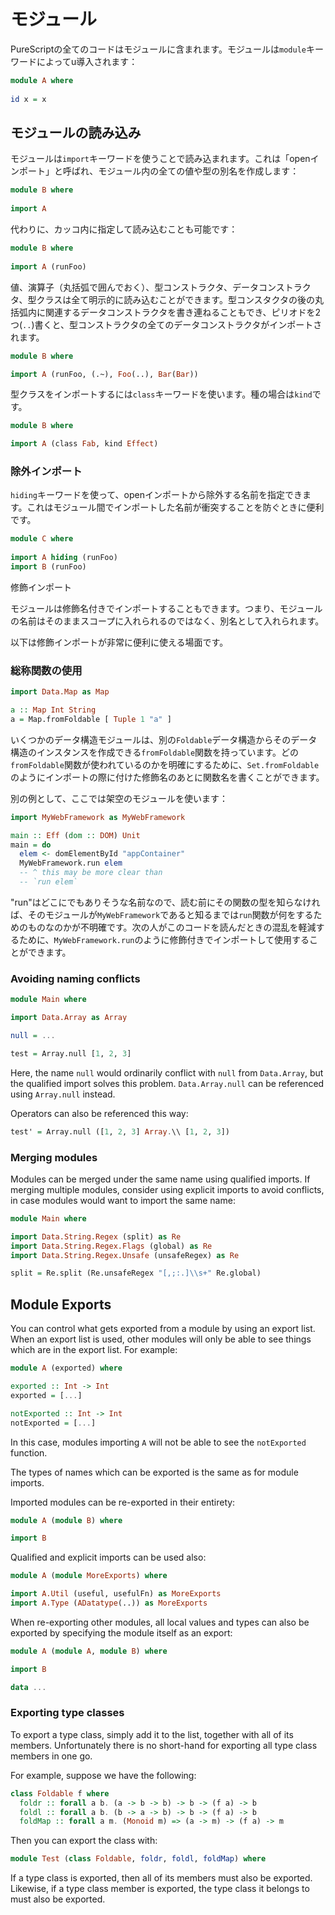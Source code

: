 <!--
# Modules
-->
# モジュール

<!--
All code in PureScript is contained in a module. Modules are introduced using the `module` keyword:
-->
PureScriptの全てのコードはモジュールに含まれます。モジュールは`module`キーワードによってu導入されます：

```purescript
module A where
  
id x = x
```

<!--
## Importing Modules
-->
## モジュールの読み込み

<!--
A module can be imported using the `import` keyword. This is called an "open import" - it will create aliases for all of the values and types in the imported module:
-->
モジュールは`import`キーワードを使うことで読み込まれます。これは「openインポート」と呼ばれ、モジュール内の全ての値や型の別名を作成します：

```purescript
module B where
  
import A
```

<!--
Alternatively, a list of names to import can be provided in parentheses:
-->
代わりに、カッコ内に指定して読み込むことも可能です：

```purescript
module B where
  
import A (runFoo)
```

<!--
Values, operators (wrapped in parentheses), type constructors, data constructors, and type classes can all be explicitly imported. A type constructor can be followed by a list of associated data constructors to import in parentheses. A double dot (`..`) can be used to import all data constructors for a given type constructor:
-->
値、演算子（丸括弧で囲んでおく）、型コンストラクタ、データコンストラクタ、型クラスは全て明示的に読み込むことができます。型コンスタクタの後の丸括弧内に関連するデータコンストラクタを書き連ねることもでき、ピリオドを2つ(`..`)書くと、型コンストラクタの全てのデータコンストラクタがインポートされます。

```purescript
module B where

import A (runFoo, (.~), Foo(..), Bar(Bar))
```

<!--
Type classes are imported using the `class` keyword, kinds with `kind`:
-->
型クラスをインポートするには`class`キーワードを使います。種の場合は`kind`です。

```purescript
module B where

import A (class Fab, kind Effect)
```

<!--
### Hiding imports
-->
### 除外インポート

<!--
It is also possible to exclude some names from an open import with the `hiding` keyword. This is useful to avoid import conflicts between modules:
-->
`hiding`キーワードを使って、openインポートから除外する名前を指定できます。これはモジュール間でインポートした名前が衝突することを防ぐときに便利です。

```purescript
module C where
  
import A hiding (runFoo)
import B (runFoo)
```

<!--
## Qualified Imports
-->
修飾インポート

<!--
Modules can also be imported qualified, which means that their names will not be brought directly into scope, but rather, aliased as a different module name.
-->
モジュールは修飾名付きでインポートすることもできます。つまり、モジュールの名前はそのままスコープに入れられるのではなく、別名として入れられます。

<!--
Following are some situations in which qualified imports are quite useful.
-->
以下は修飾インポートが非常に便利に使える場面です。

<!--
### Using generically-named functions
-->
### 総称関数の使用

``` purescript
import Data.Map as Map

a :: Map Int String
a = Map.fromFoldable [ Tuple 1 "a" ]
```

<!--
Several data structure modules have a `fromFoldable` function which can be used to create an instance of that data structure from any other `Foldable` data structure. To clarify which `fromFoldable` function is being used, we can import that module's functions under a qualified name and use it qualified, like `Set.fromFoldable`.
-->
いくつかのデータ構造モジュールは、別の`Foldable`データ構造からそのデータ構造のインスタンスを作成できる`fromFoldable`関数を持っています。どの`fromFoldable`関数が使われているのかを明確にするために、`Set.fromFoldable`のようにインポートの際に付けた修飾名のあとに関数名を書くことができます。

<!--
Another example, using a fictitious module this time:
-->
別の例として、ここでは架空のモジュールを使います：

``` purescript
import MyWebFramework as MyWebFramework

main :: Eff (dom :: DOM) Unit
main = do
  elem <- domElementById "appContainer"
  MyWebFramework.run elem
  -- ^ this may be more clear than
  -- `run elem`
```

<!--
Because "run" is a rather non-descript name, without knowing the type of a `run` function before reading it, it isn't clear what to expect the `run` function to do until we see that its module is `MyWebFramework`. To mitigate this confusion to new readers of this code, we can import and call it qualified - `MyWebFramework.run`.
-->
"run"はどこにでもありそうな名前なので、読む前にその関数の型を知らなければ、そのモジュールが`MyWebFramework`であると知るまでは`run`関数が何をするためのものなのかが不明確です。次の人がこのコードを読んだときの混乱を軽減するために、`MyWebFramework.run`のように修飾付きでインポートして使用することができます。

### Avoiding naming conflicts

```purescript
module Main where

import Data.Array as Array

null = ...

test = Array.null [1, 2, 3]
```

Here, the name ``null`` would ordinarily conflict with ``null`` from ``Data.Array``, but the qualified import solves this problem. ``Data.Array.null`` can be referenced using ``Array.null`` instead.

Operators can also be referenced this way:
```purescript
test' = Array.null ([1, 2, 3] Array.\\ [1, 2, 3])
```

### Merging modules

Modules can be merged under the same name using qualified imports. If merging multiple modules, consider using explicit imports to avoid conflicts, in case modules would want to import the same name:

```purescript
module Main where

import Data.String.Regex (split) as Re
import Data.String.Regex.Flags (global) as Re
import Data.String.Regex.Unsafe (unsafeRegex) as Re

split = Re.split (Re.unsafeRegex "[,;:.]\\s+" Re.global)
```

## Module Exports

You can control what gets exported from a module by using an export list. When an export list is used, other modules will only be able to see things which are in the export list. For example:

```purescript
module A (exported) where

exported :: Int -> Int
exported = [...]

notExported :: Int -> Int
notExported = [...]
```

In this case, modules importing `A` will not be able to see the `notExported` function.

The types of names which can be exported is the same as for module imports.

Imported modules can be re-exported in their entirety:

```purescript
module A (module B) where

import B
```

Qualified and explicit imports can be used also:

```purescript
module A (module MoreExports) where

import A.Util (useful, usefulFn) as MoreExports
import A.Type (ADatatype(..)) as MoreExports
```

When re-exporting other modules, all local values and types can also be exported by specifying the module itself as an export:

```purescript
module A (module A, module B) where

import B

data ...
```

### Exporting type classes

To export a type class, simply add it to the list, together with all of its members. Unfortunately there is no short-hand for exporting all type class members in one go.

For example, suppose we have the following:

```purescript
class Foldable f where
  foldr :: forall a b. (a -> b -> b) -> b -> (f a) -> b
  foldl :: forall a b. (b -> a -> b) -> b -> (f a) -> b
  foldMap :: forall a m. (Monoid m) => (a -> m) -> (f a) -> m
```

Then you can export the class with:

```purescript
module Test (class Foldable, foldr, foldl, foldMap) where
```

If a type class is exported, then all of its members must also be exported. Likewise, if a type class member is exported, the type class it belongs to must also be exported.
